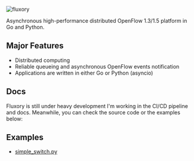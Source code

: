 
![fluxory](
https://lh3.googleusercontent.com/uccVAZW63u72EAUsQ-SSGIuQD8bf7-2lITgrhXQ6X2ZwyT0hN3yH2DJwZ43kJTLp5JDXzYD-_XQkddc5UCoeRyVvlqgx5X_UtnXndyGVKYAIJrRsnzP9vVyNRlmM4nDl1IuXCCLXUj9WZRrYqzJZ0g8FK_FbNphNkEvuKNiv2I4A_uflpF2euuEjtLWuwm18GB9uoByvhWxVUmEgZHKBMWkFw_aR0sNgRbjtgKCJlQOqjAWyvdgZbhhh5SYJ2IXQk3XV814cTq419wyZtX1SDEWX_bpAjqB1HyAzVJEbdEsp-R5qPHG6eLYcpJXJ8Td1VG1Kg_Mal6uGzIw7MOBKash3_E0XEjlnNdV3EDRNgiXzn9WId5UQm7InkeHFjvn-onG13v0NMr_nf9BRLgQNbycahiEmCyaJfOtobBcNXi5MYpfQ77ICZ7VJTeMNiy7js4pgHACDkCw6rXmmKlNJj1lxFs4ZsvFXyX77yZGQdEX_cJnU834sjDhyO1GKihDcFY0QUHfoBwcNPsRstnN8osbnvTWhHFsl5HvF5Fp_oQZHigSX4kk-IANA6v8ds63CgC7K1qHdIKBSWmOEonqbUgsqwAnUnKEJxQuU9cciAfVAxyGT4y3gJMOnHZnDG5jzAUEd-m1eF8jb05WGuEjWRg5KiaHpHA=w500-h180-no)

Asynchronous high-performance distributed OpenFlow 1.3/1.5 platform in Go and Python.

## Major Features

- Distributed computing
- Reliable queueing and asynchronous OpenFlow events notification
- Applications are written in either Go or Python (asyncio)

## Docs

Fluxory is still under heavy development I'm working in the CI/CD pipeline and docs. Meanwhile, you can check the source code or the examples below:

## Examples

- [simple_switch.py](./examples/simple_switch.py)
